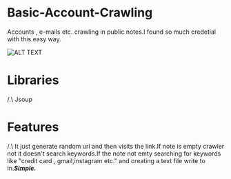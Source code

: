 # Basic-Account-Crawling
Accounts , e-mails etc. crawling in public notes.I found so much credetial with this easy way.

![ALT TEXT](https://giphy.com/embed/26onJIPMeJ6e048ntE)


# Libraries
/.\ Jsoup
  
# Features
/.\ It just generate random url and then visits the link.If note is empty crawler not it doesn't search keywords.If the note not emty searching for keywords like "credit                     card , gmail,instagram etc." and  creating a text file write to in._**Simple.**_


 
